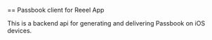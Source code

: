 == Passbook client for Reeel App

This is a backend api for generating and delivering Passbook on iOS devices. 
